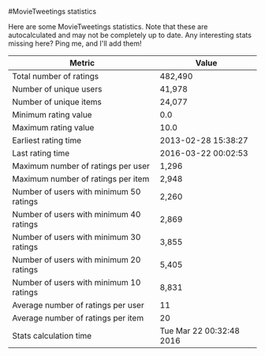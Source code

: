 #MovieTweetings statistics

Here are some MovieTweetings statistics. Note that these are autocalculated and may not be completely up to date. Any interesting stats missing here? Ping me, and I'll add them!

Metric | Value
--- | ---
Total number of ratings                 | 482,490
Number of unique users                  | 41,978
Number of unique items                  | 24,077
Minimum rating value                    | 0.0
Maximum rating value                    | 10.0
Earliest rating time                    | 2013-02-28 15:38:27
Last rating time                        | 2016-03-22 00:02:53
Maximum number of ratings per user      | 1,296
Maximum number of ratings per item      | 2,948
Number of users with minimum 50 ratings | 2,260
Number of users with minimum 40 ratings | 2,869
Number of users with minimum 30 ratings | 3,855
Number of users with minimum 20 ratings | 5,405
Number of users with minimum 10 ratings | 8,831
Average number of ratings per user      | 11
Average number of ratings per item      | 20
Stats calculation time                  | Tue Mar 22 00:32:48 2016

